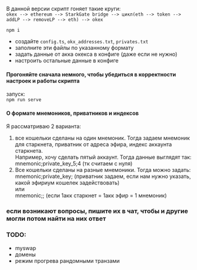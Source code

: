 В данной версии скрипт гоняет такие круги:  
`okex --> ethereum --> StarkGate bridge --> цикл(eth --> token --> addLP --> removeLP --> eth) --> okex`

`npm i`  
- создайте `config.ts`, `okx_addresses.txt`, `privates.txt`
- заполните эти файлы по указанному формату  
- задать данные от акка окекса в конфиге (даже если не нужно)  
- настроить остальные данные в конфиге  

#### Прогоняйте сначала немного, чтобы убедиться в корректности настроек и работы скрипта
запуск:  
`npm run serve`

#### О формате мнемоников, приватников и индексов  
Я рассматриваю 2 варианта:
1. все кошельки сделаны на один мнемоник. Тогда задаем мнемоник для старкнета, приватник от адреса эфира, индекс аккаунта старкнета.  
Например, хочу сделать пятый аккаунт. Тогда данные выглядят так:
mnemonic;private_key_5;4 (тк считаем с нуля)
2. Все кошельки сделаны на разные мнемоники. Тогда можно задать:  
mnemonic;private_key; (приватник задаем, если нам нужно указать, какой эфириум кошелек задействовать)  
или   
mnemonic;; (если 1акк старкнет = 1акк эфир = 1 мнемоник)

### если возникают вопросы, пишите их в чат, чтобы и другие могли потом найти на них ответ  

### TODO:
- myswap
- домены
- режим прогрева рандомными транзами
